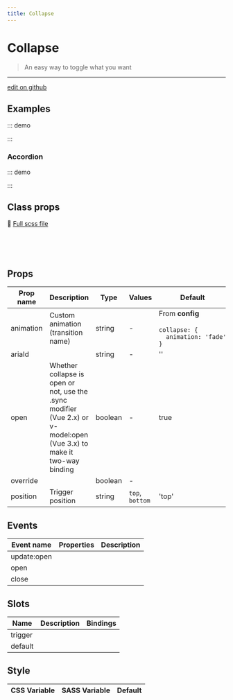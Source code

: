 ```yaml
---
title: Collapse
---
```


# Collapse

> An easy way to toggle what you want

> <CarbonAds />

---

<a href="https://github.com/oruga-ui/oruga/edit/develop/packages/docs/../oruga-next/src/components/collapse/examples/Collapse.md" class="docgen-edit-link">edit on github</a>

## Examples

::: demo
<template>
<section>

        <o-collapse :open="false" aria-id="contentIdForA11y1">
            <o-button
                variant="primary"
                slot="trigger"
                aria-controls="contentIdForA11y1">Click me!</o-button>
            <div class="notification">
                <h3>
                    Subtitle
                </h3>
                <p>
                    Lorem ipsum dolor sit amet, consectetur adipiscing elit. <br/>
                    Nulla accumsan, metus ultrices eleifend gravida, nulla nunc varius lectus, nec rutrum justo nibh eu lectus. <br/>
                    Ut vulputate semper dui. Fusce erat odio, sollicitudin vel erat vel, interdum mattis neque.
                </p>
            </div>
        </o-collapse>

    </section>

</template>

<script>
    export default {
    }
</script>

:::

### Accordion

::: demo
<template>
<section>

        <o-collapse
            class="card"
            animation="slide"
            v-for="(collapse, index) of collapses"
            :key="index"
            :open="isOpen == index"
            @open="isOpen = index">
            <div
                slot="trigger"
                slot-scope="props"
                class="card-header"
                role="button">
                <p class="card-header-title">
                    {{ collapse.title }}
                </p>
                <a class="card-header-icon">
                    <o-icon
                        :icon="props.open ? 'caret-up' : 'caret-down'">
                    </o-icon>
                </a>
            </div>
            <div class="card-content">
                <div class="content">
                    {{ collapse.text }}
                </div>
            </div>
        </o-collapse>

    </section>

</template>

<script>
    export default {
        data() {
            return {
                isOpen: 0,
                collapses: [
                {
                    title: 'Title 1',
                    text: 'Text 1'
                },
                {
                    title: 'Title 2',
                    text: 'Text 2'
                },
                {
                    title: 'Title 3',
                    text: 'Text 3'
                }
                ]
            }
        }
    }
</script>

<style>
.card {
    background-color: #fff;
    box-shadow: 0 2px 3px hsla(0,0%,4%,.1), 0 0 0 1px hsla(0,0%,4%,.1);
    color: #4a4a4a;
    max-width: 100%;
    position: relative;
}
.card-header {
    background-color: transparent;
    align-items: stretch;
    box-shadow: 0 1px 2px hsla(0,0%,4%,.1);
    display: flex;
}
.card-header-title {
    align-items: center;
    color: #363636;
    display: flex;
    flex-grow: 1;
    font-weight: 700;
    padding: .75rem;
    margin: 0;
}
.card-header-icon {
    align-items: center;
    cursor: pointer;
    display: flex;
    padding: .75rem;
    justify-content: center;
}
.card-content {
    padding: 1.5rem;
    background-color: transparent;
}
</style>

:::

## Class props

📄 [Full scss file](https://github.com/oruga-ui/oruga/blob/master/packages/oruga/src/scss/components/_collapse.scss)

<br />

<br />
<br />

## Props

| Prop name | Description                                                                                                            | Type    | Values          | Default                                                                                                                                   |
| --------- | ---------------------------------------------------------------------------------------------------------------------- | ------- | --------------- | ----------------------------------------------------------------------------------------------------------------------------------------- |
| animation | Custom animation (transition name)                                                                                     | string  | -               | <div>From <b>config</b></div><br><code style='white-space: nowrap; padding: 0;'> collapse: {<br>&nbsp;&nbsp;animation: 'fade'<br>}</code> |
| ariaId    |                                                                                                                        | string  | -               | ''                                                                                                                                        |
| open      | Whether collapse is open or not, use the .sync modifier (Vue 2.x) or v-model:open (Vue 3.x) to make it two-way binding | boolean | -               | true                                                                                                                                      |
| override  |                                                                                                                        | boolean | -               |                                                                                                                                           |
| position  | Trigger position                                                                                                       | string  | `top`, `bottom` | 'top'                                                                                                                                     |

## Events

| Event name  | Properties | Description |
| ----------- | ---------- | ----------- |
| update:open |            |
| open        |            |
| close       |            |

## Slots

| Name    | Description | Bindings |
| ------- | ----------- | -------- |
| trigger |             |          |
| default |             |          |

## Style

| CSS Variable | SASS Variable | Default |
| ------------ | ------------- | ------- |

